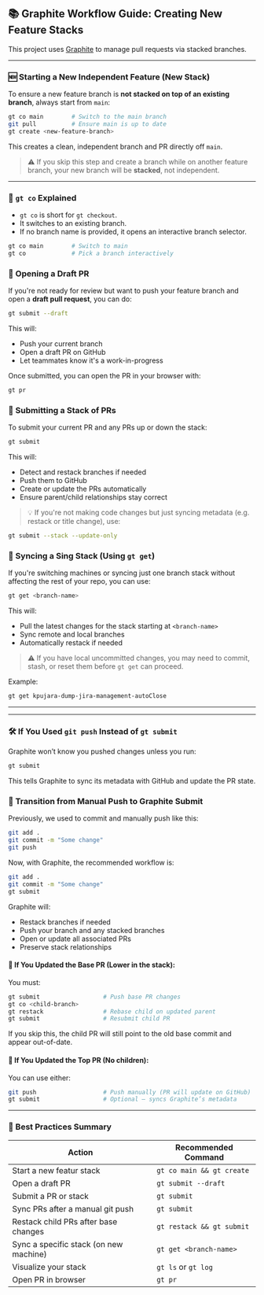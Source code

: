 ## 📚 Graphite Workflow Guide: Creating New Feature Stacks

This project uses [Graphite](https://graphite.dev) to manage pull requests via stacked branches.

---

### 🆕 Starting a New Independent Feature (New Stack)

To ensure a new feature branch is **not stacked on top of an existing branch**, always start from `main`:

```bash
gt co main        # Switch to the main branch
git pull          # Ensure main is up to date
gt create <new-feature-branch>
```

This creates a clean, independent branch and PR directly off `main`.

> ⚠️ If you skip this step and create a branch while on another feature branch, your new branch will be **stacked**, not independent.

---

### 📌 `gt co` Explained

- `gt co` is short for `gt checkout`.
- It switches to an existing branch.
- If no branch name is provided, it opens an interactive branch selector.

```bash
gt co main        # Switch to main
gt co             # Pick a branch interactively
```



### 🚧 Opening a Draft PR

If you're not ready for review but want to push your feature branch and open a **draft pull request**, you can do:

```bash
gt submit --draft
```

This will:
- Push your current branch
- Open a draft PR on GitHub
- Let teammates know it's a work-in-progress

Once submitted, you can open the PR in your browser with:

```bash
gt pr
```


### 🚀 Submitting a Stack of PRs

To submit your current PR and any PRs up or down the stack:

```bash
gt submit
```

This will:
- Detect and restack branches if needed
- Push them to GitHub
- Create or update the PRs automatically
- Ensure parent/child relationships stay correct

> 💡 If you're not making code changes but just syncing metadata (e.g. restack or title change), use:

```bash
gt submit --stack --update-only
```

### 🔄 Syncing a Sing Stack (Using `gt get`)

If you're switching machines or syncing just one branch stack without affecting the rest of your repo, you can use:

```bash
gt get <branch-name>
```

This will:
- Pull the latest changes for the stack starting at `<branch-name>`
- Sync remote and local branches
- Automatically restack if needed

> ⚠️ If you have local uncommitted changes, you may need to commit, stash, or reset them before `gt get` can proceed.

Example:

```bash
gt get kpujara-dump-jira-management-autoClose
```

---
---

### 🛠 If You Used `git push` Instead of `gt submit`

Graphite won’t know you pushed changes unless you run:

```bash
gt submit
```

This tells Graphite to sync its metadata with GitHub and update the PR state.

### 🔁 Transition from Manual Push to Graphite Submit

Previously, we used to commit and manually push like this:

```bash
git add .
git commit -m "Some change"
git push
```

Now, with Graphite, the recommended workflow is:

```bash
git add .
git commit -m "Some change"
gt submit
```

Graphite will:
- Restack branches if needed
- Push your branch and any stacked branches
- Open or update all associated PRs
- Preserve stack relationships


#### 📌 If You Updated the **Base PR** (Lower in the stack):

You must:
```bash
gt submit                  # Push base PR changes
gt co <child-branch>
gt restack                 # Rebase child on updated parent
gt submit                  # Resubmit child PR
```

If you skip this, the child PR will still point to the old base commit and appear out-of-date.

#### 📌 If You Updated the **Top PR** (No children):

You can use either:
```bash
git push                   # Push manually (PR will update on GitHub)
gt submit                  # Optional — syncs Graphite’s metadata
```

---

### 📌 Best Practices Summary

| Action                                 | Recommended Command              |
|----------------------------------------|----------------------------------|
| Start a new featur stack              | `gt co main && gt create`        |
| Open a draft PR                        | `gt submit --draft`              |
| Submit a PR or stack                   | `gt submit`                      |
| Sync PRs after a manual git push       | `gt submit`                      |
| Restack child PRs after base changes   | `gt restack && gt submit`        |
| Sync a specific stack (on new machine) | `gt get <branch-name>`           |
| Visualize your stack                   | `gt ls` or `gt log`              |
| Open PR in browser                     | `gt pr`                          |

